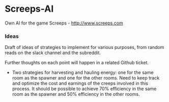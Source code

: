# Screeps-AI
Own AI for the game Screeps - http://www.screeps.com

### Ideas

Draft of ideas of strategies to implement for various purposes, from random reads on the slack channel and the subreddit. 

Further thoughts on each point will happen in a related Github ticket. 

* Two strategies for harvesting and hauling energy: one for the same room as the spawner and one for the other rooms. Need to keep track and optimize the cost and earnings of the creeps involved in this process. It should be possible to achieve 70% efficiency in the same room as the spawner and 50% efficiency in the other rooms.
